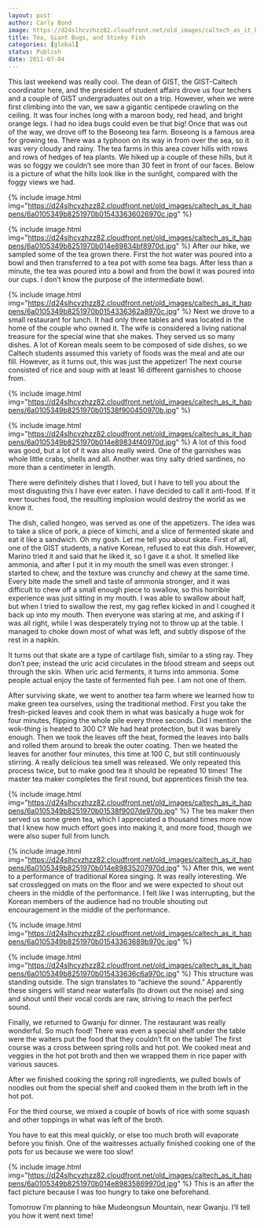 ```yaml
---
layout: post
author: Carly Bond
image: https://d24slhcvzhzz82.cloudfront.net/old_images/caltech_as_it_happens/6a0105349b8251970b014e89834a31970d.jpg
title: Tea, Giant Bugs, and Stinky Fish
categories: [global]
status: Publish
date: 2011-07-04
---
```


This last weekend was really cool. The dean of GIST, the GIST-Caltech coordinator here, and the president of student affairs drove us four techers and a couple of GIST undergraduates out on a trip. However, when we were first climbing into the van, we saw a gigantic centipede crawling on the ceiling. It was four inches long with a maroon body, red head, and bright orange legs. I had no idea bugs could even be that big!
Once that was out of the way, we drove off to the Boseong tea farm. Boseong is a famous area for growing tea. There was a typhoon on its way in from over the sea, so it was very cloudy and rainy. The tea farms in this area cover hills with rows and rows of hedges of tea plants. We hiked up a couple of these hills, but it was so foggy we couldn’t see more than 30 feet in front of our faces. Below is a picture of what the hills look like in the sunlight, compared with the foggy views we had.


{% include image.html img="https://d24slhcvzhzz82.cloudfront.net/old_images/caltech_as_it_happens/6a0105349b8251970b015433636026970c.jpg" %}

{% include image.html img="https://d24slhcvzhzz82.cloudfront.net/old_images/caltech_as_it_happens/6a0105349b8251970b014e89834bf8970d.jpg" %}
After our hike, we sampled some of the tea grown there. First the hot water was poured into a bowl and then transferred to a tea pot with some tea bags. After less than a minute, the tea was poured into a bowl and from the bowl it was poured into our cups. I don’t know the purpose of the intermediate bowl.


{% include image.html img="https://d24slhcvzhzz82.cloudfront.net/old_images/caltech_as_it_happens/6a0105349b8251970b0154336362a8970c.jpg" %}
Next we drove to a small restaurant for lunch. It had only three tables and was located in the home of the couple who owned it. The wife is considered a living national treasure for the special wine that she makes. They served us so many dishes. A lot of Korean meals seem to be composed of side dishes, so we Caltech students assumed this variety of foods was the meal and ate our fill. However, as it turns out, this was just the appetizer! The next course consisted of rice and soup with at least 16 different garnishes to choose from.


{% include image.html img="https://d24slhcvzhzz82.cloudfront.net/old_images/caltech_as_it_happens/6a0105349b8251970b01538f900450970b.jpg" %}

{% include image.html img="https://d24slhcvzhzz82.cloudfront.net/old_images/caltech_as_it_happens/6a0105349b8251970b014e89834f40970d.jpg" %}
A lot of this food was good, but a lot of it was also really weird. One of the garnishes was whole little crabs, shells and all. Another was tiny salty dried sardines, no more than a centimeter in length.

There were definitely dishes that I loved, but I have to tell you about the most disgusting this I have ever eaten. I have decided to call it anti-food. If it ever touches food, the resulting implosion would destroy the world as we know it.

The dish, called hongeo, was served as one of the appetizers. The idea was to take a slice of pork, a piece of kimchi, and a slice of fermented skate and eat it like a sandwich. Oh my gosh. Let me tell you about skate. First of all, one of the GIST students, a native Korean, refused to eat this dish. However, Marino tried it and said that he liked it, so I gave it a shot. It smelled like ammonia, and after I put it in my mouth the smell was even stronger. I started to chew, and the texture was crunchy and chewy at the same time. Every bite made the smell and taste of ammonia stronger, and it was difficult to chew off a small enough piece to swallow, so this horrible experience was just sitting in my mouth. I was able to swallow about half, but when I tried to swallow the rest, my gag reflex kicked in and I coughed it back up into my mouth. Then everyone was staring at me, and asking if I was all right, while I was desperately trying not to throw up at the table. I managed to choke down most of what was left, and subtly dispose of the rest in a napkin.

It turns out that skate are a type of cartilage fish, similar to a sting ray. They don’t pee; instead the uric acid circulates in the blood stream and seeps out through the skin. When uric acid ferments, it turns into ammonia. Some people actual enjoy the taste of fermented fish pee. I am not one of them.

After surviving skate, we went to another tea farm where we learned how to make green tea ourselves, using the traditional method. First you take the fresh-picked leaves and cook them in what was basically a huge wok for four minutes, flipping the whole pile every three seconds. Did I mention the wok-thing is heated to 300 C? We had heat protection, but it was barely enough. Then we took the leaves off the heat, formed the leaves into balls and rolled them around to break the outer coating. Then we heated the leaves for another four minutes, this time at 100 C, but still continuously stirring. A really delicious tea smell was released. We only repeated this process twice, but to make good tea it should be repeated 10 times! The master tea maker completes the first round, but apprentices finish the tea.


{% include image.html img="https://d24slhcvzhzz82.cloudfront.net/old_images/caltech_as_it_happens/6a0105349b8251970b01538f9007de970b.jpg" %}
The tea maker then served us some green tea, which I appreciated a thousand times more now that I knew how much effort goes into making it, and more food, though we were also super full from lunch.


{% include image.html img="https://d24slhcvzhzz82.cloudfront.net/old_images/caltech_as_it_happens/6a0105349b8251970b014e89835207970d.jpg" %}
After this, we went to a performance of traditional Korea singing. It was really interesting. We sat crosslegged on mats on the floor and we were expected to shout out cheers in the middle of the performance. I felt like I was interrupting, but the Korean members of the audience had no trouble shouting out encouragement in the middle of the performance.


{% include image.html img="https://d24slhcvzhzz82.cloudfront.net/old_images/caltech_as_it_happens/6a0105349b8251970b01543363689b970c.jpg" %}

{% include image.html img="https://d24slhcvzhzz82.cloudfront.net/old_images/caltech_as_it_happens/6a0105349b8251970b015433636c6a970c.jpg" %}
This structure was standing outside. The sign translates to “achieve the sound.” Apparently these singers will stand near waterfalls (to drown out the noise) and sing and shout until their vocal cords are raw, striving to reach the perfect sound.

Finally, we returned to Gwanju for dinner. The restaurant was really wonderful. So much food! There was even a special shelf under the table were the waiters put the food that they couldn’t fit on the table!
The first course was a cross between spring rolls and hot pot. We cooked meat and veggies in the hot pot broth and then we wrapped them in rice paper with various sauces.

After we finished cooking the spring roll ingredients, we pulled bowls of noodles out from the special shelf and cooked them in the broth left in the hot pot.

For the third course, we mixed a couple of bowls of rice with some squash and other toppings in what was left of the broth.

You have to eat this meal quickly, or else too much broth will evaporate before you finish. One of the waitresses actually finished cooking one of the pots for us because we were too slow!


{% include image.html img="https://d24slhcvzhzz82.cloudfront.net/old_images/caltech_as_it_happens/6a0105349b8251970b014e89835869970d.jpg" %}
This is an after the fact picture because I was too hungry to take one beforehand.

Tomorrow I’m planning to hike Mudeongsun Mountain, near Gwanju. I’ll tell you how it went next time!
